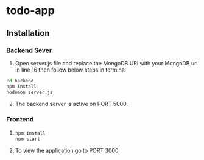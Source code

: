 # todo-app

## Installation

### Backend Sever

1. Open server.js file and replace the MongoDB URI with your MongoDB uri in line 16 then follow below steps in terminal

```bash
cd backend
npm install
nodemon server.js
```

2. The backend server is active on PORT 5000.

### Frontend

1. ```bash
   npm install
   npm start
   ```
2. To view the application go to PORT 3000
